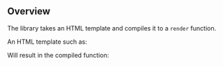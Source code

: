 ## Overview

The library takes an HTML template and compiles it to a `render` function.

An HTML template such as:

<? @source {html} overview-template.html ?>

Will result in the compiled function:

<? @exec {javascript} node doc/readme/overview-template.js ?>
